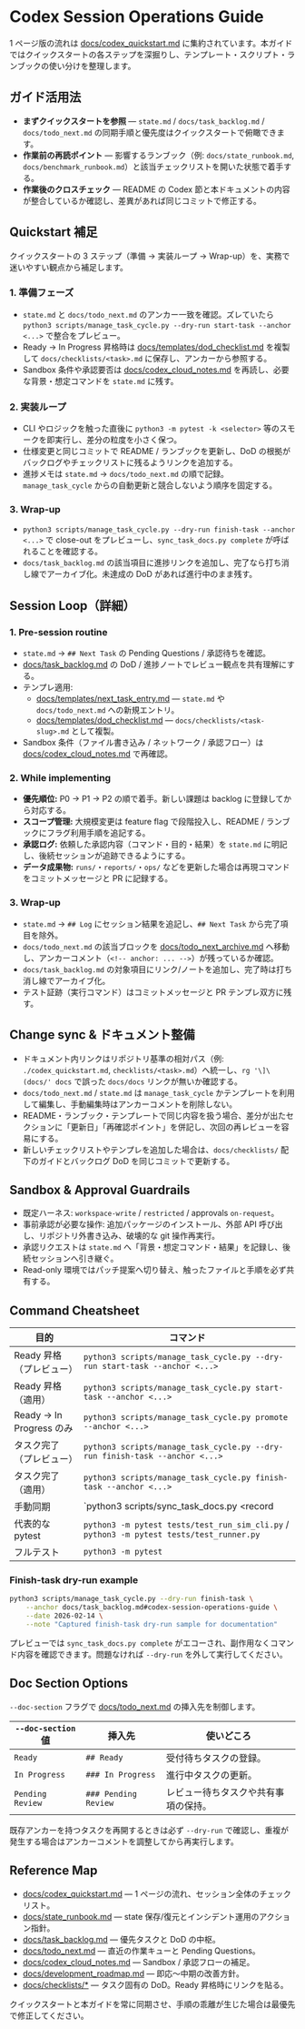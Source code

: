 # Codex Session Operations Guide

1 ページ版の流れは [docs/codex_quickstart.md](codex_quickstart.md) に集約されています。本ガイドではクイックスタートの各ステップを深掘りし、テンプレート・スクリプト・ランブックの使い分けを整理します。

## ガイド活用法
- **まずクイックスタートを参照** — `state.md` / `docs/task_backlog.md` / `docs/todo_next.md` の同期手順と優先度はクイックスタートで俯瞰できます。
- **作業前の再読ポイント** — 影響するランブック（例: `docs/state_runbook.md`, `docs/benchmark_runbook.md`）と該当チェックリストを開いた状態で着手する。
- **作業後のクロスチェック** — README の Codex 節と本ドキュメントの内容が整合しているか確認し、差異があれば同じコミットで修正する。

## Quickstart 補足
クイックスタートの 3 ステップ（準備 → 実装ループ → Wrap-up）を、実務で迷いやすい観点から補足します。

### 1. 準備フェーズ
- `state.md` と `docs/todo_next.md` のアンカー一致を確認。ズレていたら `python3 scripts/manage_task_cycle.py --dry-run start-task --anchor <...>` で整合をプレビュー。
- Ready → In Progress 昇格時は [docs/templates/dod_checklist.md](templates/dod_checklist.md) を複製して `docs/checklists/<task>.md` に保存し、アンカーから参照する。
- Sandbox 条件や承認要否は [docs/codex_cloud_notes.md](codex_cloud_notes.md) を再読し、必要な背景・想定コマンドを `state.md` に残す。

### 2. 実装ループ
- CLI やロジックを触った直後に `python3 -m pytest -k <selector>` 等のスモークを即実行し、差分の粒度を小さく保つ。
- 仕様変更と同じコミットで README / ランブックを更新し、DoD の根拠がバックログやチェックリストに残るようリンクを追加する。
- 進捗メモは `state.md` → `docs/todo_next.md` の順で記録。`manage_task_cycle` からの自動更新と競合しないよう順序を固定する。

### 3. Wrap-up
- `python3 scripts/manage_task_cycle.py --dry-run finish-task --anchor <...>` で close-out をプレビューし、`sync_task_docs.py complete` が呼ばれることを確認する。
- `docs/task_backlog.md` の該当項目に進捗リンクを追加し、完了なら打ち消し線でアーカイブ化。未達成の DoD があれば進行中のまま残す。

## <a id="pre-session-routine"></a>Session Loop（詳細）

### 1. Pre-session routine
- `state.md` → `## Next Task` の Pending Questions / 承認待ちを確認。
- [docs/task_backlog.md](task_backlog.md) の DoD / 進捗ノートでレビュー観点を共有理解にする。
- テンプレ適用:
  - [docs/templates/next_task_entry.md](templates/next_task_entry.md) — `state.md` や `docs/todo_next.md` への新規エントリ。
  - [docs/templates/dod_checklist.md](templates/dod_checklist.md) — `docs/checklists/<task-slug>.md` として複製。
- Sandbox 条件（ファイル書き込み / ネットワーク / 承認フロー）は [docs/codex_cloud_notes.md](codex_cloud_notes.md) で再確認。

### <a id="session-loop-detail"></a>2. While implementing
- **優先順位:** P0 → P1 → P2 の順で着手。新しい課題は backlog に登録してから対応する。
- **スコープ管理:** 大規模変更は feature flag で段階投入し、README / ランブックにフラグ利用手順を追記する。
- **承認ログ:** 依頼した承認内容（コマンド・目的・結果）を `state.md` に明記し、後続セッションが追跡できるようにする。
- **データ成果物:** `runs/`・`reports/`・`ops/` などを更新した場合は再現コマンドをコミットメッセージと PR に記録する。

### 3. Wrap-up
- `state.md` → `## Log` にセッション結果を追記し、`## Next Task` から完了項目を除外。
- `docs/todo_next.md` の該当ブロックを [docs/todo_next_archive.md](todo_next_archive.md) へ移動し、アンカーコメント（`<!-- anchor: ... -->`）が残っているか確認。
- `docs/task_backlog.md` の対象項目にリンク/ノートを追加し、完了時は打ち消し線でアーカイブ化。
- テスト証跡（実行コマンド）はコミットメッセージと PR テンプレ双方に残す。

## <a id="change-sync"></a>Change sync & ドキュメント整備
- ドキュメント内リンクはリポジトリ基準の相対パス（例: `./codex_quickstart.md`, `checklists/<task>.md`）へ統一し、`rg '\]\(docs/' docs` で誤った `docs/docs` リンクが無いか確認する。
- `docs/todo_next.md` / `state.md` は `manage_task_cycle` かテンプレートを利用して編集し、手動編集時はアンカーコメントを削除しない。
- README・ランブック・テンプレートで同じ内容を扱う場合、差分が出たセクションに「更新日」「再確認ポイント」を併記し、次回の再レビューを容易にする。
- 新しいチェックリストやテンプレを追加した場合は、`docs/checklists/` 配下のガイドとバックログ DoD を同じコミットで更新する。

## Sandbox & Approval Guardrails
- 既定ハーネス: `workspace-write` / `restricted` / approvals `on-request`。
- 事前承認が必要な操作: 追加パッケージのインストール、外部 API 呼び出し、リポジトリ外書き込み、破壊的な git 操作再実行。
- 承認リクエストは `state.md` へ「背景・想定コマンド・結果」を記録し、後続セッションへ引き継ぐ。
- Read-only 環境ではパッチ提案へ切り替え、触ったファイルと手順を必ず共有する。

## Command Cheatsheet

| 目的 | コマンド |
| --- | --- |
| Ready 昇格（プレビュー） | `python3 scripts/manage_task_cycle.py --dry-run start-task --anchor <...>` |
| Ready 昇格（適用） | `python3 scripts/manage_task_cycle.py start-task --anchor <...>` |
| Ready → In Progress のみ | `python3 scripts/manage_task_cycle.py promote --anchor <...>` |
| タスク完了（プレビュー） | `python3 scripts/manage_task_cycle.py --dry-run finish-task --anchor <...>` |
| タスク完了（適用） | `python3 scripts/manage_task_cycle.py finish-task --anchor <...>` |
| 手動同期 | `python3 scripts/sync_task_docs.py <record|promote|complete> ...` |
| 代表的な pytest | `python3 -m pytest tests/test_run_sim_cli.py` / `python3 -m pytest tests/test_runner.py` |
| フルテスト | `python3 -m pytest` |

### Finish-task dry-run example

```bash
python3 scripts/manage_task_cycle.py --dry-run finish-task \
    --anchor docs/task_backlog.md#codex-session-operations-guide \
    --date 2026-02-14 \
    --note "Captured finish-task dry-run sample for documentation"
```

プレビューでは `sync_task_docs.py complete` がエコーされ、副作用なくコマンド内容を確認できます。問題なければ `--dry-run` を外して実行してください。

## <a id="doc-section-options"></a>Doc Section Options

`--doc-section` フラグで [docs/todo_next.md](todo_next.md) の挿入先を制御します。

| `--doc-section` 値 | 挿入先 | 使いどころ |
| --- | --- | --- |
| `Ready` | `## Ready` | 受付待ちタスクの登録。
| `In Progress` | `### In Progress` | 進行中タスクの更新。
| `Pending Review` | `### Pending Review` | レビュー待ちタスクや共有事項の保持。

既存アンカーを持つタスクを再開するときは必ず `--dry-run` で確認し、重複が発生する場合はアンカーコメントを調整してから再実行します。

## Reference Map
- [docs/codex_quickstart.md](codex_quickstart.md) — 1 ページの流れ、セッション全体のチェックリスト。
- [docs/state_runbook.md](state_runbook.md) — state 保存/復元とインシデント運用のアクション指針。
- [docs/task_backlog.md](task_backlog.md) — 優先タスクと DoD の中枢。
- [docs/todo_next.md](todo_next.md) — 直近の作業キューと Pending Questions。
- [docs/codex_cloud_notes.md](codex_cloud_notes.md) — Sandbox / 承認フローの補足。
- [docs/development_roadmap.md](development_roadmap.md) — 即応〜中期の改善方針。
- [docs/checklists/*](checklists) — タスク固有の DoD。Ready 昇格時にリンクを貼る。

クイックスタートと本ガイドを常に同期させ、手順の乖離が生じた場合は最優先で修正してください。
